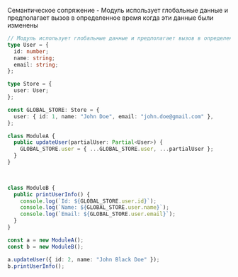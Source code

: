 Семантическое сопряжение - Модуль использует глобальные данные и предполагает вызов в определенное время когда эти данные были изменены

```ts
// Модуль использует глобальные данные и предполагает вызов в определенное время когда эти данные были изменены
type User = {
  id: number;
  name: string;
  email: string;
};

type Store = {
  user: User;
};

const GLOBAL_STORE: Store = {
  user: { id: 1, name: "John Doe", email: "john.doe@gmail.com" },
};

class ModuleA {
  public updateUser(partialUser: Partial<User>) {
    GLOBAL_STORE.user = { ...GLOBAL_STORE.user, ...partialUser };
  }
}

  

class ModuleB {
  public printUserInfo() {
    console.log(`Id: ${GLOBAL_STORE.user.id}`);
    console.log(`Name: ${GLOBAL_STORE.user.name}`);
    console.log(`Email: ${GLOBAL_STORE.user.email}`);
  }
}

const a = new ModuleA();
const b = new ModuleB();

a.updateUser({ id: 2, name: "John Black Doe" });
b.printUserInfo();
```